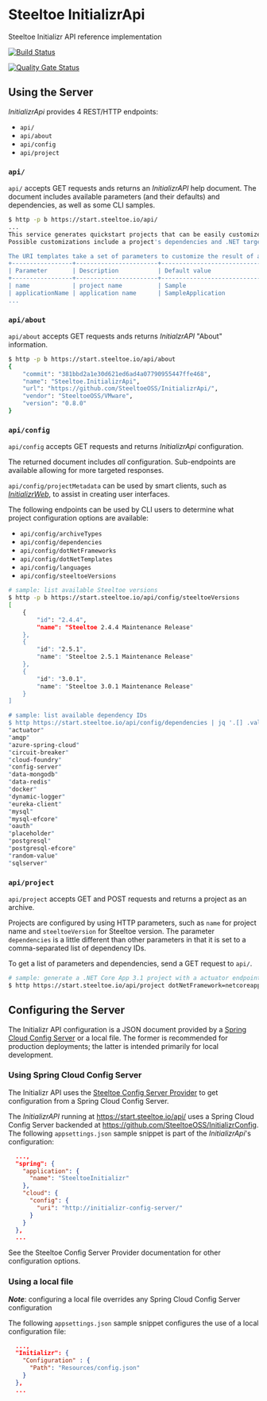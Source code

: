 # Steeltoe InitializrApi

Steeltoe Initializr API reference implementation

[![Build Status](https://dev.azure.com/SteeltoeOSS/Steeltoe/_apis/build/status/Initializr/SteeltoeOSS.InitializrApi?branchName=staging)](https://dev.azure.com/SteeltoeOSS/Steeltoe/_build/latest?definitionId=31&branchName=staging)

[![Quality Gate Status](https://sonarcloud.io/api/project_badges/measure?project=InitializrApi&metric=alert_status)](https://sonarcloud.io/dashboard?id=InitializrApi)

## Using the Server

_InitializrApi_ provides 4 REST/HTTP endpoints:
* `api/`
* `api/about`
* `api/config`
* `api/project`

### `api/`

`api/` accepts GET requests ands returns an _InitializrAPI_ help document.
The document includes available parameters (and their defaults) and dependencies, as well as some CLI samples.

```sh
$ http -p b https://start.steeltoe.io/api/
...
This service generates quickstart projects that can be easily customized.
Possible customizations include a project's dependencies and .NET target framework.

The URI templates take a set of parameters to customize the result of a request.
+-----------------+-----------------------+----------------------------+
| Parameter       | Description           | Default value              |
+-----------------+-----------------------+----------------------------+
| name            | project name          | Sample                     |
| applicationName | application name      | SampleApplication          |
...
```

### `api/about`

`api/about` accepts GET requests ands returns _InitialzrAPI_ "About" information.

```sh
$ http -p b https://start.steeltoe.io/api/about
{
    "commit": "381bbd2a1e30d621ed6ad4a07790955447ffe468",
    "name": "Steeltoe.InitializrApi",
    "url": "https://github.com/SteeltoeOSS/InitializrApi/",
    "vendor": "SteeltoeOSS/VMware",
    "version": "0.8.0"
}
```

### `api/config`

`api/config` accepts GET requests and returns _InitializrApi_ configuration.

The returned document includes _all_ configuration.   Sub-endpoints are available allowing for more targeted responses.

`api/config/projectMetadata` can be used by smart clients, such as [_InitializrWeb_](https://github.com/SteeltoeOSS/InitializrWeb), to assist in creating user interfaces.

The following endpoints can be used by CLI users to determine what project configuration options are available:
* `api/config/archiveTypes`
* `api/config/dependencies`
* `api/config/dotNetFrameworks`
* `api/config/dotNetTemplates`
* `api/config/languages`
* `api/config/steeltoeVersions`

```sh
# sample: list available Steeltoe versions
$ http -p b https://start.steeltoe.io/api/config/steeltoeVersions
[
    {
        "id": "2.4.4",
        "name": "Steeltoe 2.4.4 Maintenance Release"
    },
    {
        "id": "2.5.1",
        "name": "Steeltoe 2.5.1 Maintenance Release"
    },
    {
        "id": "3.0.1",
        "name": "Steeltoe 3.0.1 Maintenance Release"
    }
]

# sample: list available dependency IDs
$ http https://start.steeltoe.io/api/config/dependencies | jq '.[] .values[] .id' | sort
"actuator"
"amqp"
"azure-spring-cloud"
"circuit-breaker"
"cloud-foundry"
"config-server"
"data-mongodb"
"data-redis"
"docker"
"dynamic-logger"
"eureka-client"
"mysql"
"mysql-efcore"
"oauth"
"placeholder"
"postgresql"
"postgresql-efcore"
"random-value"
"sqlserver"
```

### `api/project`

`api/project` accepts GET and POST requests and returns a project as an archive.

Projects are configured by using HTTP parameters, such as `name` for project name and `steeltoeVersion` for Steeltoe version.
The parameter `dependencies` is a little different than other parameters in that it is set to a comma-separated list of dependency IDs.

To get a list of parameters and dependencies, send a GET request to `api/`.

```sh
# sample: generate a .NET Core App 3.1 project with a actuator endpoints and a Redis backend:
$ http https://start.steeltoe.io/api/project dotNetFramework=netcoreapp3.1 dependencies==actuators,redis -d
```

## Configuring the Server

The Initializr API configuration is a JSON document provided by a [Spring Cloud Config Server](https://cloud.spring.io/spring-cloud-config/multi/multi__spring_cloud_config_server.html) or a local file.
The former is recommended for production deployments; the latter is intended primarily for local development.


### Using Spring Cloud Config Server

The Initializr API uses the [Steeltoe Config Server Provider](https://docs.steeltoe.io/api/v3/configuration/config-server-provider.html) to get configuration from a Spring Cloud Config Server.

The _InitializrAPI_ running at https://start.steeltoe.io/api/ uses a Spring Cloud Config Server backended at https://github.com/SteeltoeOSS/InitializrConfig.
The following `appsettings.json` sample snippet is part of the _InitializrApi_'s configuration:
```json
  ...,
  "spring": {
    "application": {
      "name": "SteeltoeInitializr"
    },
    "cloud": {
      "config": {
        "uri": "http://initializr-config-server/"
      }
    }
  },
  ...
```


See the Steeltoe Config Server Provider documentation for other configuration options.

### Using a local file

_**Note**_: configuring a local file overrides any Spring Cloud Config Server configuration

The following `appsettings.json` sample snippet configures the use of a local configuration file:
```json
  ...,
  "Initializr": {
    "Configuration" : {
      "Path": "Resources/config.json"
    }
  },
  ...
```
